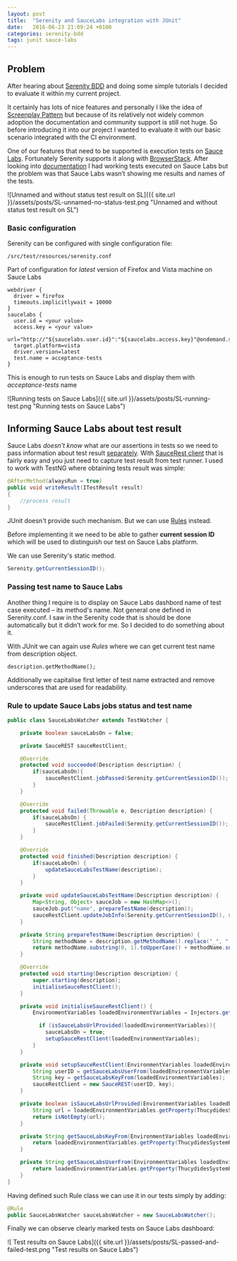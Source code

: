 ```yaml
---
layout: post
title:  "Serenity and SauceLabs integration with JUnit"
date:   2016-06-23 21:09:24 +0100
categories: serenity-bdd
tags: junit sauce-labs
---
```

## Problem

After hearing about [Serenity BDD](http://serenity-bdd.info/#/) and doing some simple tutorials I decided to evaluate it within my current project. 

It certainly has lots of nice features and personally I like the idea of  [Screenplay Pattern](https://www.infoq.com/articles/Beyond-Page-Objects-Test-Automation-Serenity-Screenplay) but because of its relatively not widely common adoption the documentation and community support is still not huge. So before introducing it into our project I wanted to evaluate it with our basic scenario integrated with the CI environment. 

One of our features that need to be supported is execution tests on [Sauce Labs](https://saucelabs.com/).
Fortunately Serenity supports it along with [BrowserStack]( https://www.browserstack.com/). After looking into [documentation](http://www.thucydides.info/docs/serenity/) I had working tests executed on Sauce Labs but the problem was that Sauce Labs wasn’t showing me results and names of the tests. 

![Unnamed and without status test result on SL]({{ site.url }}/assets/posts/SL-unnamed-no-status-test.png "Unnamed and without status test result on SL")

### Basic configuration

Serenity can be configured with single configuration file:

	/src/test/resources/serenity.conf

Part of configuration for _latest_ version of Firefox  and Vista machine on Sauce Labs

	webdriver {
	  driver = firefox
	  timeouts.implicitlywait = 10000
	}
	saucelabs {
	  user.id = <your value>
	  access.key = <your value>
	  url="http://"${saucelabs.user.id}":"${saucelabs.access.key}"@ondemand.saucelabs.com:80/wd/hub"
	  target.platform=vista
	  driver.version=latest
	  test.name = acceptance-tests
	}

This is enough to run tests on Sauce Labs and display them with _acceptance-tests_ name

![Running tests on Sauce Labs]({{ site.url }}/assets/posts/SL-running-test.png "Running tests on Sauce Labs")

## Informing Sauce Labs about test result

Sauce Labs _doesn't know_ what are our assertions in tests so we need to pass information about test result [separately](https://wiki.saucelabs.com/display/DOCS/Annotating+Tests+with+the+Sauce+Labs+REST+API).
With [SauceRest client](https://github.com/saucelabs/saucerest-java) that is fairly easy and you just need to capture test result from test runner. 
I used to work with TestNG where obtaining tests result was simple:

```java
@AfterMethod(alwaysRun = true)
public void writeResult(ITestResult result)
{
	//process result
}
```

JUnit doesn't provide such mechanism. But we can use [Rules](https://github.com/junit-team/junit4/wiki/Rules) instead.

Before implementing it we need to be able to gather **current session ID** which will be used to distinguish our test on Sauce Labs platform.

We can use Serenity's static method.

```java
Serenity.getCurrentSessionID();
```

### Passing test name to Sauce Labs

Another thing I require is to display on Sauce Labs dashbord name of test case executed – its method's name. Not general one defined in Serenity.conf. I saw in the Serenity code that is should be done automatically but it didn’t work for me. So I decided to do something about it.

With JUnit we can again use _Rules_ where we can get current test name from description object.

	description.getMethodName();

Additionally we capitalise first letter of test name extracted and remove underscores that are used for readability.

### Rule to update Sauce Labs jobs status and test name

```java
public class SauceLabsWatcher extends TestWatcher {

    private boolean sauceLabsOn = false;

    private SauceREST sauceRestClient;

    @Override
    protected void succeeded(Description description) {
        if(sauceLabsOn){
            sauceRestClient.jobPassed(Serenity.getCurrentSessionID());
        }
    }

    @Override
    protected void failed(Throwable e, Description description) {
        if(sauceLabsOn) {
            sauceRestClient.jobFailed(Serenity.getCurrentSessionID());
        }
    }

    @Override
    protected void finished(Description description) {
        if(sauceLabsOn) {
            updateSauceLabsTestName(description);
        }
    }

    private void updateSauceLabsTestName(Description description) {
        Map<String, Object> sauceJob = new HashMap<>();
        sauceJob.put("name", prepareTestName(description));
        sauceRestClient.updateJobInfo(Serenity.getCurrentSessionID(), sauceJob);
    }

    private String prepareTestName(Description description) {
        String methodName = description.getMethodName().replace("_", " ");
        return methodName.substring(0, 1).toUpperCase() + methodName.substring(1);
    }

    @Override
    protected void starting(Description description) {
        super.starting(description);
        initialiseSauceRestClient();
    }

    private void initialiseSauceRestClient() {
        EnvironmentVariables loadedEnvironmentVariables = Injectors.getInjector().getProvider(EnvironmentVariables.class).get();

          if (isSauceLabsUrlProvided(loadedEnvironmentVariables)){
            sauceLabsOn = true;
            setupSauceRestClient(loadedEnvironmentVariables);
        }
    }

    private void setupSauceRestClient(EnvironmentVariables loadedEnvironmentVariables) {
        String userID = getSauceLabsUserFrom(loadedEnvironmentVariables);
        String key = getSauceLabsKeyFrom(loadedEnvironmentVariables);
        sauceRestClient = new SauceREST(userID, key);
    }

    private boolean isSauceLabsUrlProvided(EnvironmentVariables loadedEnvironmentVariables) {
        String url = loadedEnvironmentVariables.getProperty(ThucydidesSystemProperty.SAUCELABS_URL);
        return isNotEmpty(url);
    }

    private String getSauceLabsKeyFrom(EnvironmentVariables loadedEnvironmentVariables) {
        return loadedEnvironmentVariables.getProperty(ThucydidesSystemProperty.SAUCELABS_ACCESS_KEY);
    }

    private String getSauceLabsUserFrom(EnvironmentVariables loadedEnvironmentVariables) {
        return loadedEnvironmentVariables.getProperty(ThucydidesSystemProperty.SAUCELABS_USER_ID);
    }
}
```

Having defined such Rule class we can use it in our tests simply by adding:

```java
@Rule
public SauceLabsWatcher sauceLabsWatcher = new SauceLabsWatcher();
```

Finally we can observe clearly marked tests on Sauce Labs dashboard:

![ Test results on Sauce Labs]({{ site.url }}/assets/posts/SL-passed-and-failed-test.png "Test results on Sauce Labs")
